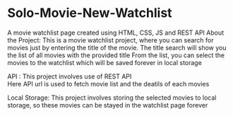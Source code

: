 # Solo-Movie-New-Watchlist
A movie watchlist page created using HTML, CSS, JS and REST API
About the Project:
This is a movie watchlist project, where you can search for movies just by entering the title of the movie. 
The title search will show you the list of all movies with the provided title
From the list, you can select the movies to the watchlist which will be saved forever in local storage

API :
This project involves use of REST API  
Here API url is used to fetch movie list and the deatils of each movies

Local Storage:
This project involves storing the selected movies to local storage, so these movies can be stayed in the watchlist page forever

